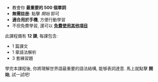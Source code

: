 - 教會你 **最重要的 500 個單詞**
- **無需註册**: 點擊 *開始* 即可
- **適合用於手機**, 方便行動學習
- 不但免費學習, 還可以 **[免費使用其他項目](https://github.com/Esperanto/kurso-zagreba-metodo)**

此課程備有 **12 課**, 每課包含:

- 1 篇課文
- 1 章語法解析
- 3 套練習題

學完本課程後, 你將理解世界語最重要的語法結構, 能够表詞達意. 馬上就點擊 **開始**, 試一試吧!
